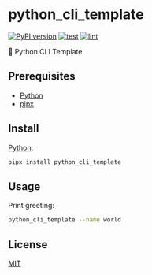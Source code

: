 # python_cli_template

[![PyPI version](https://badgen.net/pypi/v/python_cli_template)](https://pypi.org/project/python_cli_template/)
[![test](https://github.com/remarkablemark/python_cli_template/actions/workflows/test.yml/badge.svg)](https://github.com/remarkablemark/python_cli_template/actions/workflows/test.yml)
[![lint](https://github.com/remarkablemark/python_cli_template/actions/workflows/lint.yml/badge.svg)](https://github.com/remarkablemark/python_cli_template/actions/workflows/lint.yml)

🐍 Python CLI Template

## Prerequisites

- [Python](https://www.python.org/)
- [pipx](https://pipx.pypa.io/)

## Install

[Python](https://pypi.org/project/python_cli_template/):

```sh
pipx install python_cli_template
```

## Usage

Print greeting:

```sh
python_cli_template --name world
```

## License

[MIT](https://github.com/remarkablemark/python_cli_template/blob/master/LICENSE)
